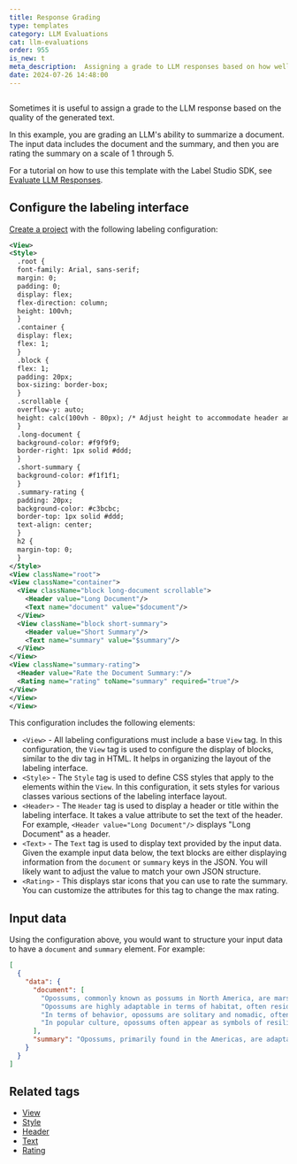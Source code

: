```yaml
---
title: Response Grading
type: templates
category: LLM Evaluations
cat: llm-evaluations
order: 955
is_new: t
meta_description:  Assigning a grade to LLM responses based on how well it meets your internal guidelines. 
date: 2024-07-26 14:48:00
---
```


<img src="/images/templates/response-grading.png" alt="" class="gif-border" />

Sometimes it is useful to assign a grade to the LLM response based on the quality of the generated text.

In this example, you are grading an LLM's ability to summarize a document. The input data includes the document and the summary, and then you are rating the summary on a scale of 1 through 5. 

For a tutorial on how to use this template with the Label Studio SDK, see [Evaluate LLM Responses](https://api.labelstud.io/tutorials/tutorials/evaluate-llm-responses). 

## Configure the labeling interface

[Create a project](/guide/setup_project) with the following labeling configuration:

```xml
<View>
<Style>
  .root {
  font-family: Arial, sans-serif;
  margin: 0;
  padding: 0;
  display: flex;
  flex-direction: column;
  height: 100vh;
  }
  .container {
  display: flex;
  flex: 1;
  }
  .block {
  flex: 1;
  padding: 20px;
  box-sizing: border-box;
  }
  .scrollable {
  overflow-y: auto;
  height: calc(100vh - 80px); /* Adjust height to accommodate header and footer */
  }
  .long-document {
  background-color: #f9f9f9;
  border-right: 1px solid #ddd;
  }
  .short-summary {
  background-color: #f1f1f1;
  }
  .summary-rating {
  padding: 20px;
  background-color: #c3bcbc;
  border-top: 1px solid #ddd;
  text-align: center;
  }
  h2 {
  margin-top: 0;
  }
</Style>
<View className="root">
<View className="container">
  <View className="block long-document scrollable">
    <Header value="Long Document"/>
    <Text name="document" value="$document"/>
  </View>
  <View className="block short-summary">
    <Header value="Short Summary"/>
    <Text name="summary" value="$summary"/>
  </View>
</View>
<View className="summary-rating">
  <Header value="Rate the Document Summary:"/>
  <Rating name="rating" toName="summary" required="true"/>
</View>
</View>
</View>
```

This configuration includes the following elements:

* `<View>` - All labeling configurations must include a base `View` tag. In this configuration, the `View` tag is used to configure the display of blocks, similar to the div tag in HTML. It helps in organizing the layout of the labeling interface.
* `<Style>` - The `Style` tag is used to define CSS styles that apply to the elements within the `View`. In this configuration, it sets styles for various classes various sections of the labeling interface layout. 
* `<Header>` - The `Header` tag is used to display a header or title within the labeling interface. It takes a value attribute to set the text of the header. For example, `<Header value="Long Document"/>` displays "Long Document" as a header.
* `<Text>` -  The `Text` tag is used to display text provided by the input data. Given the example input data below, the text blocks are either displaying information from the `document` or `summary` keys in the JSON. You will likely want to adjust the value to match your own JSON structure.
* `<Rating>` - This displays star icons that you can use to rate the summary. You can customize the attributes for this tag to change the max rating. 


## Input data

Using the configuration above, you would want to structure your input data to have a `document` and `summary` element. For example:

```json
[
  {
    "data": {
      "document": [
        "Opossums, commonly known as possums in North America, are marsupials found primarily in the Americas. The most well-known species is the Virginia opossum (Didelphis virginiana), which ranges from Central America and the eastern United States to southern Canada. These adaptable creatures are known for their ability to thrive in a variety of environments, including both rural and urban areas. Opossums are also found in South America, where different species inhabit a range of ecosystems, from tropical rainforests to temperate forests.",
        "Opossums are highly adaptable in terms of habitat, often residing in woodlands, farmland, and even suburban backyards. They typically seek shelter in hollow trees, abandoned burrows, or any dark, enclosed space they can find. Opossums are nocturnal and omnivorous, with a diet that includes fruits, insects, small animals, and even carrion. Their opportunistic feeding habits contribute to their resilience and ability to live in close proximity to human settlements.",
        "In terms of behavior, opossums are solitary and nomadic, often moving to different locations in search of food. They are known for their unique defense mechanism of 'playing dead' or 'playing possum' when threatened, which involves mimicking the appearance and smell of a sick or dead animal to deter predators. Opossums have relatively short lifespans, typically living only 2 to 4 years in the wild. Despite their short lives, they reproduce quickly, with females giving birth to large litters of up to 20 young, although not all offspring typically survive to maturity.",
        "In popular culture, opossums often appear as symbols of resilience and survival due to their hardy nature and ability to adapt to various environments. They are sometimes depicted in a comical or misunderstood light, given their nocturnal habits and somewhat disheveled appearance. Despite this, they play a crucial role in the ecosystem by controlling insect and rodent populations and cleaning up carrion. Opossums have been featured in various forms of media, from cartoons and children's books to movies, often emphasizing their unique behaviors and survival strategies."
      ],
      "summary": "Opossums, primarily found in the Americas, are adaptable marsupials known for thriving in diverse environments, from rural to urban areas. They are nocturnal and omnivorous, often seeking shelter in dark, enclosed spaces and employing a unique defense mechanism of 'playing dead' to deter predators. In popular culture, opossums symbolize resilience and survival, playing a crucial role in ecosystems by controlling insect and rodent populations and cleaning up carrion."
    }
  }
]
```


## Related tags

- [View](/tags/view.html)
- [Style](/tags/style.html)
- [Header](/tags/header.html)
- [Text](/tags/text.html)
- [Rating](/tags/rating.html)